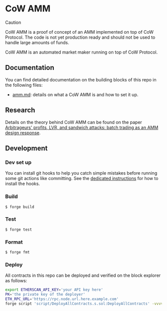 # CoW AMM

> [!CAUTION]
> CoW AMM is a proof of concept of an AMM implemented on top of CoW Protocol.
> The code is not yet production ready and should not be used to handle large amounts of funds.

CoW AMM is an automated market maker running on top of CoW Protocol.

## Documentation

You can find detailed documentation on the building blocks of this repo in the following files:

- [amm.md](./docs/amm.md): details on what a CoW AMM is and how to set it up.

## Research

Details on the theory behind CoW AMM can be found on the paper [Arbitrageurs' profits, LVR, and sandwich attacks: batch trading as an AMM design response](https://arxiv.org/pdf/2307.02074.pdf).

## Development

### Dev set up

You can install git hooks to help you catch simple mistakes before running some git actions like committing.
See the [dedicated instructions](./dev/hooks/install.md) for how to install the hooks.

### Build

```shell
$ forge build
```

### Test

```shell
$ forge test
```

### Format

```shell
$ forge fmt
```

### Deploy

All contracts in this repo can be deployed and verified on the block explorer as follows:

```sh
export ETHERSCAN_API_KEY='your API key here'
PK='the private key of the deployer'
ETH_RPC_URL='https://rpc.node.url.here.example.com'
forge script 'script/DeployAllContracts.s.sol:DeployAllContracts' -vvvv --rpc-url "$ETH_RPC_URL" --private-key "$PK" --verify --broadcast
```
